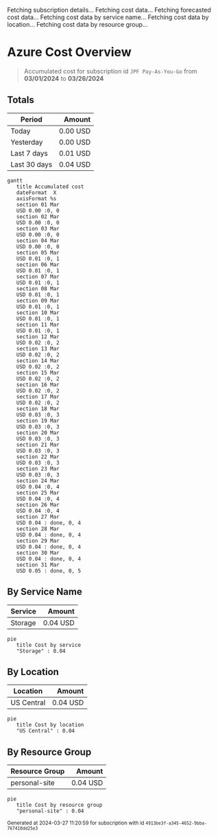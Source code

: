 Fetching subscription details...
Fetching cost data...
Fetching forecasted cost data...
Fetching cost data by service name...
Fetching cost data by location...
Fetching cost data by resource group...
# Azure Cost Overview

> Accumulated cost for subscription id `JPF Pay-As-You-Go` from **03/01/2024** to **03/26/2024**

## Totals

|Period|Amount|
|---|---:|
|Today|0.00 USD|
|Yesterday|0.00 USD|
|Last 7 days|0.01 USD|
|Last 30 days|0.04 USD|

```mermaid
gantt
   title Accumulated cost
   dateFormat  X
   axisFormat %s
   section 01 Mar
   USD 0.00 :0, 0
   section 02 Mar
   USD 0.00 :0, 0
   section 03 Mar
   USD 0.00 :0, 0
   section 04 Mar
   USD 0.00 :0, 0
   section 05 Mar
   USD 0.01 :0, 1
   section 06 Mar
   USD 0.01 :0, 1
   section 07 Mar
   USD 0.01 :0, 1
   section 08 Mar
   USD 0.01 :0, 1
   section 09 Mar
   USD 0.01 :0, 1
   section 10 Mar
   USD 0.01 :0, 1
   section 11 Mar
   USD 0.01 :0, 1
   section 12 Mar
   USD 0.02 :0, 2
   section 13 Mar
   USD 0.02 :0, 2
   section 14 Mar
   USD 0.02 :0, 2
   section 15 Mar
   USD 0.02 :0, 2
   section 16 Mar
   USD 0.02 :0, 2
   section 17 Mar
   USD 0.02 :0, 2
   section 18 Mar
   USD 0.03 :0, 3
   section 19 Mar
   USD 0.03 :0, 3
   section 20 Mar
   USD 0.03 :0, 3
   section 21 Mar
   USD 0.03 :0, 3
   section 22 Mar
   USD 0.03 :0, 3
   section 23 Mar
   USD 0.03 :0, 3
   section 24 Mar
   USD 0.04 :0, 4
   section 25 Mar
   USD 0.04 :0, 4
   section 26 Mar
   USD 0.04 :0, 4
   section 27 Mar
   USD 0.04 : done, 0, 4
   section 28 Mar
   USD 0.04 : done, 0, 4
   section 29 Mar
   USD 0.04 : done, 0, 4
   section 30 Mar
   USD 0.04 : done, 0, 4
   section 31 Mar
   USD 0.05 : done, 0, 5
```

## By Service Name

|Service|Amount|
|---|---:|
|Storage|0.04 USD|

```mermaid
pie
   title Cost by service
   "Storage" : 0.04
```

## By Location

|Location|Amount|
|---|---:|
|US Central|0.04 USD|

```mermaid
pie
   title Cost by location
   "US Central" : 0.04
```

## By Resource Group

|Resource Group|Amount|
|---|---:|
|personal-site|0.04 USD|

```mermaid
pie
   title Cost by resource group
   "personal-site" : 0.04
```

<sup>Generated at 2024-03-27 11:20:59 for subscription with id `4913be3f-a345-4652-9bba-767418dd25e3`</sup>
